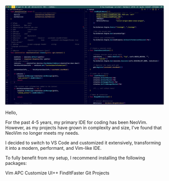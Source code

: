 ![Main Interface](ss1.png)

Hello,

For the past 4-5 years, my primary IDE for coding has been NeoVim. However, as my projects have grown in complexity and size, I've found that NeoVim no longer meets my needs.

I decided to switch to VS Code and customized it extensively, transforming it into a modern, performant, and Vim-like IDE.

To fully benefit from my setup, I recommend installing the following packages:

Vim
APC Customize UI++
FindItFaster
Git Projects
